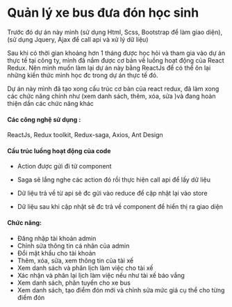<h1>Quản lý xe bus đưa đón học sinh</h1> 

Trước đó dự án này mình (sử dụng Html, Scss, Bootstrap để làm giao diện), (sử dụng Jquery, Ajax để call api và xử lý dữ liệu)

Sau khi có thời gian khoảng hơn 1 tháng được học hỏi và tham gia vào dự án thực tế tại công ty, mình đã nắm được cơ bản về luồng hoạt động của React Redux. Nên mình muốn làm lại dự án này bằng ReactJs để có thể ôn lại những kiến thức mình học đc trong dự án thực tế đó.

Dự án này mình đã tạo xong cấu trúc cơ bản của react redux, đã làm xong các chức năng chính như (xem danh sách, thêm, xóa, sửa )và đang hoàn thiện dần các chức năng khác

<h4>Các công nghệ sử dụng : </h4> ReactJs, Redux toolkit, Redux-saga, Axios, Ant Design

<h4>Cấu trúc luồng hoạt động của code</h4>


- Action được gửi đi từ component

- Saga sẽ lắng nghe các action đó rồi thực hiện call api để lấy dữ liệu

- Dữ liệu trả về từ api sẽ đc gửi vào reduce để cập nhật lại vào store

- Dữ liệu sau khi cập nhật sẽ đc trả về component để hiển thị ra giao diện
 



<h4>Chức năng: </h4>



- Đăng nhập tài khoản admin
- Chỉnh sửa thông tin cá nhân của admin
- Đổi mật khẩu cho tài khoản
- Thêm, xóa, sửa, xem thông tin của tài xế 
- Xem danh sách và phân lịch làm việc cho tài xế 
- Xác nhận và phân lại lịch làm việc nếu như tài xế báo vắng
- Xem danh sách, phân tuyến cho xe bus
- Xem danh sách, tạo điểm đón mới và chỉnh sửa mức giá cụ thể cho từng điểm đón





